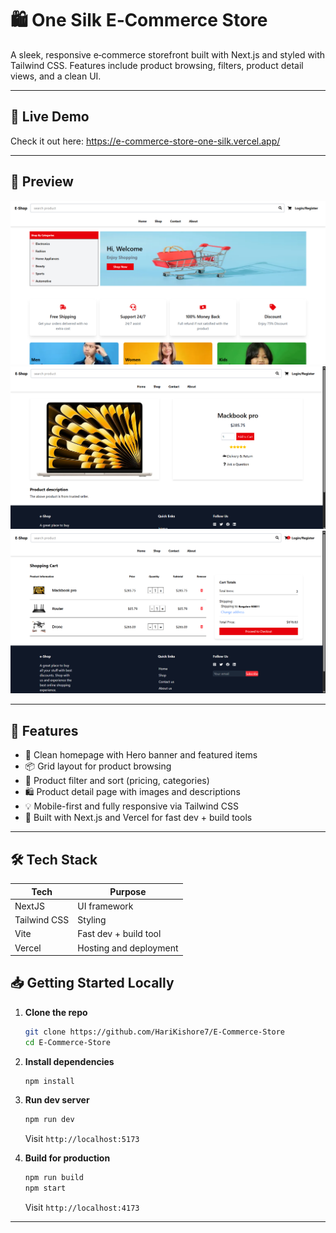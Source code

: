 # 🛍️ One Silk E‑Commerce Store

A sleek, responsive e‑commerce storefront built with Next.js and styled with Tailwind CSS. Features include product browsing, filters, product detail views, and a clean UI.

---

## 🚀 Live Demo

Check it out here: https://e-commerce-store-one-silk.vercel.app/

---

## 📸 Preview

![Homepage view showcasing product grid and hero banner](./public/preview-home.png)
![Product detail page with images and add-to-cart](./public/preview-product.png)
![Pricing or filter section highlighting promotions](./public/preview-pricing.png)

---

## 🧩 Features

- 🏪 Clean homepage with Hero banner and featured items
- 📦 Grid layout for product browsing
- 🔎 Product filter and sort (pricing, categories)
- 🛍️ Product detail page with images and descriptions
- 💡 Mobile-first and fully responsive via Tailwind CSS
- 🚀 Built with Next.js and Vercel for fast dev + build tools

---

## 🛠️ Tech Stack


| Tech            | Purpose                       |
|-----------------|-------------------------------|
| NextJS          | UI framework                  |
| Tailwind CSS    | Styling                       |
| Vite            | Fast dev + build tool         |
| Vercel          | Hosting and deployment        |

## 📥 Getting Started Locally

1. **Clone the repo**
    ```bash
    git clone https://github.com/HariKishore7/E-Commerce-Store
    cd E-Commerce-Store
    ```

2. **Install dependencies**
    ```bash
    npm install
    ```

3. **Run dev server**
    ```bash
    npm run dev
    ```
    Visit `http://localhost:5173`

4. **Build for production**
    ```bash
    npm run build
    npm start
    ```
    Visit `http://localhost:4173`

---